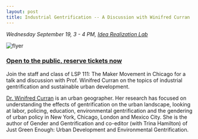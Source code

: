 ```yaml
---
layout: post
title: Industrial Gentrification -- A Discussion with Winifred Curran
---
```


*Wednesday September 19, 3 - 4 PM, [Idea Realization Lab](http://irl.depaul.edu/)*

![flyer](/images/bluelacuna.jpg "bluelacuna.jpg")

### [Open to the public, reserve tickets now](https://www.eventbrite.com/e/industrial-gentrification-a-discussion-with-winifred-curran-tickets-49707287836)

Join the staff and class of LSP 111: The Maker Movement in Chicago for a talk and discussion with Prof. Winifred Curran on the topics of industrial gentrification and sustainable urban development.

[Dr. Winifred Curran](https://las.depaul.edu/academics/geography/faculty/Pages/winifred-curran.aspx) is an urban geographer. Her research has focused on understanding the effects of gentrification on the urban landscape, looking at labor, policing, education, environmental gentrification and the gendering of urban policy in New York, Chicago, London and Mexico City. She is the author of Gender and Gentrification and co-editor (with Trina Hamilton) of Just Green Enough: Urban Development and Environmental Gentrification. 
